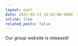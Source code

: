 ```yaml
---
layout: post
date: 2025-05-13 19:42:00-0800
inline: true
related_posts: false
---
```


Our group website is released!
